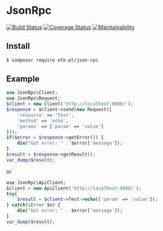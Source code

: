 # JsonRpc
[![Build Status](https://travis-ci.org/etk-pl/json-rpc.svg?branch=master)](https://travis-ci.org/etk-pl/json-rpc)
[![Coverage Status](https://coveralls.io/repos/github/etk-pl/json-rpc/badge.svg?branch=master)](https://coveralls.io/github/etk-pl/json-rpc?branch=master)
[![Maintainability](https://api.codeclimate.com/v1/badges/919defed6cf8c11e01f8/maintainability)](https://codeclimate.com/github/etk-pl/json-rpc/maintainability)
## Install
```bash
$ composer require etk-pl/json-rpc
```
## Example
```php
use JsonRpc\Client;
use JsonRpc\Request;
$client = new Client('http://localhost:8080/');
$response = $client->send(new Request([
	'resource' => 'Test',
	'method' => 'echo',
	'params' => ['param' => 'value']
]));
if($error = $response->getError()) {
	die("Got error: " . $error['message']);
}
$result = $response->getResult();
var_dump($result);
```
or
```php
use JsonRpc\ApiClient;
$client = new ApiClient('http://localhost:8080/');
try{
	$result = $client->Test->echo(['param' => 'value']);
} catch(\Error $e) {
	die("Got error: " . $error['message']);
}
var_dump($result);
```
